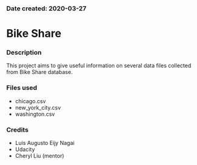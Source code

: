 ### Date created: 2020-03-27

# Bike Share

### Description
This project aims to give useful information on several data files collected from Bike Share database.  

### Files used
* chicago.csv
* new_york_city.csv
* washington.csv

### Credits
* Luis Augusto Eijy Nagai
* Udacity
* Cheryl Liu (mentor)
